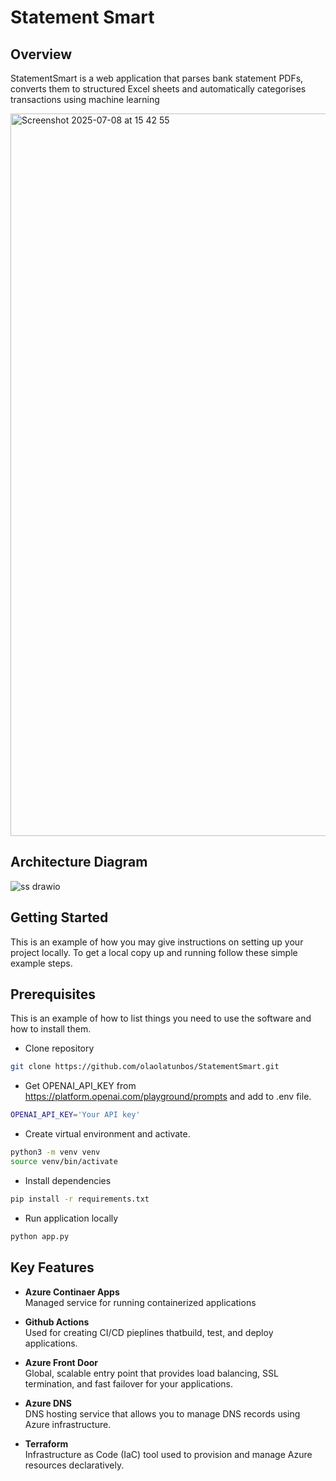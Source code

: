 # Statement Smart

## Overview

StatementSmart is a web application that parses bank statement PDFs, converts them to structured Excel sheets and
automatically categorises transactions using machine learning

<img width="1156" alt="Screenshot 2025-07-08 at 15 42 55" src="https://github.com/user-attachments/assets/1a4a614d-0db3-4ec3-9f0a-a639b54138dc" />

## Architecture Diagram

![ss drawio](https://github.com/user-attachments/assets/b8922449-f701-4f45-b6d8-efe7bc99aa40)

## Getting Started

This is an example of how you may give instructions on setting up your project locally. To get a local copy up and running follow these simple example steps.

## Prerequisites

This is an example of how to list things you need to use the software and how to install them.

- Clone repository

```bash
git clone https://github.com/olaolatunbos/StatementSmart.git
```
- Get OPENAI_API_KEY from https://platform.openai.com/playground/prompts and add to .env file.
```bash
OPENAI_API_KEY='Your API key'
```
- Create virtual environment and activate.
```bash
python3 -m venv venv
source venv/bin/activate
```
- Install dependencies
```bash
pip install -r requirements.txt
```
- Run application locally
```bash
python app.py
```


## Key Features

- **Azure Continaer Apps**  
  Managed service for running containerized applications

- **Github Actions**  
  Used for creating CI/CD pieplines thatbuild, test, and deploy applications.

- **Azure Front Door**  
  Global, scalable entry point that provides load balancing, SSL termination, and fast failover for your applications.

- **Azure DNS**  
  DNS hosting service that allows you to manage DNS records using Azure infrastructure.

- **Terraform**  
  Infrastructure as Code (IaC) tool used to provision and manage Azure resources declaratively.



